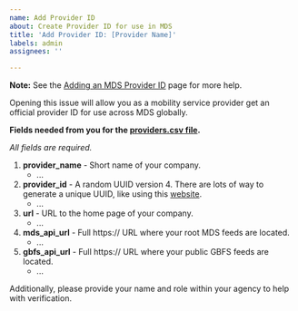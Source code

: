 ```yaml
---
name: Add Provider ID
about: Create Provider ID for use in MDS
title: 'Add Provider ID: [Provider Name]'
labels: admin
assignees: ''

---
```


**Note:** See the [Adding an MDS Provider ID](https://github.com/shareportation/mobility-data-specification/wiki/Adding-an-MDS-Provider-ID) page for more help.

Opening this issue will allow you as a mobility service provider get an official provider ID for use across MDS globally.

**Fields needed from you for the [providers.csv file](https://github.com/shareportation/mobility-data-specification/blob/main/providers.csv).**

_All fields are required._

1. **provider_name** - Short name of your company.
   - ...
1. **provider_id** - A random UUID version 4. There are lots of way to generate a unique UUID, like using this [website](https://www.uuidgenerator.net/version4).
   - ...
1. **url** - URL to the home page of your company.
   - ...
1. **mds_api_url** - Full https:// URL where your root MDS feeds are located.
   - ...
1. **gbfs_api_url** - Full https:// URL where your public GBFS feeds are located.
   - ...

Additionally, please provide your name and role within your agency to help with verification.

